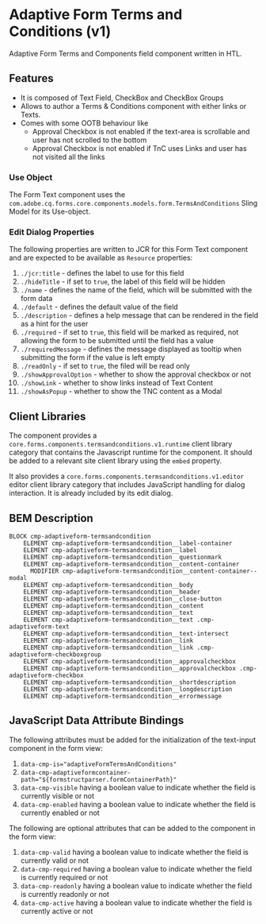 <!--
Copyright 2023 Adobe

Licensed under the Apache License, Version 2.0 (the "License");
you may not use this file except in compliance with the License.
You may obtain a copy of the License at

    http://www.apache.org/licenses/LICENSE-2.0

Unless required by applicable law or agreed to in writing, software
distributed under the License is distributed on an "AS IS" BASIS,
WITHOUT WARRANTIES OR CONDITIONS OF ANY KIND, either express or implied.
See the License for the specific language governing permissions and
limitations under the License.
-->
Adaptive Form Terms and Conditions (v1)
====
Adaptive Form Terms and Components field component written in HTL.

## Features

* It is composed of Text Field, CheckBox and CheckBox Groups
* Allows to author a Terms & Conditions component with either links or Texts.
* Comes with some OOTB behaviour like
  * Approval Checkbox is not enabled if the text-area is scrollable and user has not scrolled to the bottom
  * Approval Checkbox is not enabled if TnC uses Links and user has not visited all the links

### Use Object
The Form Text component uses the `com.adobe.cq.forms.core.components.models.form.TermsAndConditions` Sling Model for its Use-object.

### Edit Dialog Properties
The following properties are written to JCR for this Form Text component and are expected to be available as `Resource` properties:

1. `./jcr:title` - defines the label to use for this field
2. `./hideTitle` - if set to `true`, the label of this field will be hidden
3. `./name` - defines the name of the field, which will be submitted with the form data
4. `./default` - defines the default value of the field
5. `./description` - defines a help message that can be rendered in the field as a hint for the user
6. `./required` - if set to `true`, this field will be marked as required, not allowing the form to be submitted until the field has a value
7. `./requiredMessage` - defines the message displayed as tooltip when submitting the form if the value is left empty
8. `./readOnly` - if set to `true`, the filed will be read only
9. `./showApprovalOption` - whether to show the approval checkbox or not
10. `./showLink` - whether to show links instead of Text Content
11. `./showAsPopup` - whether to show the TNC content as a Modal

## Client Libraries
The component provides a `core.forms.components.termsandconditions.v1.runtime` client library category that contains the Javascript runtime for the component.
It should be added to a relevant site client library using the `embed` property.

It also provides a `core.forms.components.termsandconditions.v1.editor` editor client library category that includes
JavaScript handling for dialog interaction. It is already included by its edit dialog.

## BEM Description
```
BLOCK cmp-adaptiveform-termsandcondition
    ELEMENT cmp-adaptiveform-termsandcondition__label-container
    ELEMENT cmp-adaptiveform-termsandcondition__label
    ELEMENT cmp-adaptiveform-termsandcondition__questionmark
    ELEMENT cmp-adaptiveform-termsandcondition__content-container
      MODIFIER cmp-adaptiveform-termsandcondition__content-container--modal
    ELEMENT cmp-adaptiveform-termsandcondition__body
    ELEMENT cmp-adaptiveform-termsandcondition__header
    ELEMENT cmp-adaptiveform-termsandcondition__close-button
    ELEMENT cmp-adaptiveform-termsandcondition__content
    ELEMENT cmp-adaptiveform-termsandcondition__text
    ELEMENT cmp-adaptiveform-termsandcondition__text .cmp-adaptiveform-text
    ELEMENT cmp-adaptiveform-termsandcondition__text-intersect
    ELEMENT cmp-adaptiveform-termsandcondition__link
    ELEMENT cmp-adaptiveform-termsandcondition__link .cmp-adaptiveform-checkboxgroup 
    ELEMENT cmp-adaptiveform-termsandcondition__approvalcheckbox
    ELEMENT cmp-adaptiveform-termsandcondition__approvalcheckbox .cmp-adaptiveform-checkbox
    ELEMENT cmp-adaptiveform-termsandcondition__shortdescription
    ELEMENT cmp-adaptiveform-termsandcondition__longdescription
    ELEMENT cmp-adaptiveform-termsandcondition__errormessage
```



## JavaScript Data Attribute Bindings

The following attributes must be added for the initialization of the text-input component in the form view:
1. `data-cmp-is="adaptiveFormTermsAndConditions"`
2. `data-cmp-adaptiveformcontainer-path="${formstructparser.formContainerPath}"`
3. `data-cmp-visible` having a boolean value to indicate whether the field is currently visible or not
4. `data-cmp-enabled` having a boolean value to indicate whether the field is currently enabled or not

The following are optional attributes that can be added to the component in the form view:
1. `data-cmp-valid` having a boolean value to indicate whether the field is currently valid or not
2. `data-cmp-required` having a boolean value to indicate whether the field is currently required or not
3. `data-cmp-readonly` having a boolean value to indicate whether the field is currently readonly or not
4. `data-cmp-active` having a boolean value to indicate whether the field is currently active or not
